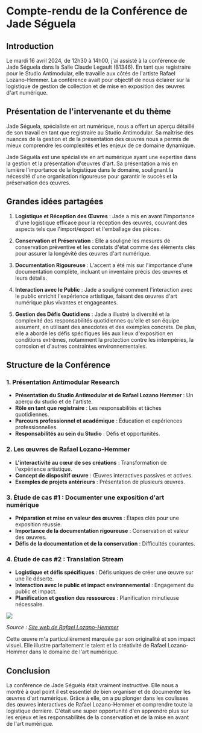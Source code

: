 # Compte-rendu de la Conférence de Jade Séguela
## Introduction
Le mardi 16 avril 2024, de 12h30 à 14h00, j'ai assisté à la conférence de Jade Séguela dans la Salle Claude Legault (B1346). En tant que registraire pour le Studio Antimodular, elle travaille aux côtés de l'artiste Rafael Lozano-Hemmer. La conférence avait pour objectif de nous éclairer sur la logistique de gestion de collection et de mise en exposition des œuvres d'art numérique.

## Présentation de l'intervenante et du thème
Jade Séguela, spécialiste en art numérique, nous a offert un aperçu détaillé de son travail en tant que registraire au Studio Antimodular. Sa maîtrise des nuances de la gestion et de la présentation des œuvres nous a permis de mieux comprendre les complexités et les enjeux de ce domaine dynamique.

Jade Séguéla est une spécialiste en art numérique ayant une expertise dans la gestion et la présentation d'œuvres d'art. Sa présentation a mis en lumière l'importance de la logistique dans le domaine, soulignant la nécessité d'une organisation rigoureuse pour garantir le succès et la préservation des œuvres.
## Grandes idées partagées
1. **Logistique et Réception des Œuvres** : Jade a mis en avant l'importance d'une logistique efficace pour la réception des œuvres, couvrant des aspects tels que l'import/export et l'emballage des pièces.
  
2. **Conservation et Préservation** : Elle a souligné les mesures de conservation préventive et les constats d'état comme des éléments clés pour assurer la longévité des œuvres d'art numérique.
 
3. **Documentation Rigoureuse** : L'accent a été mis sur l'importance d'une documentation complète, incluant un inventaire précis des œuvres et leurs détails.

4. **Interaction avec le Public** : Jade a souligné comment l'interaction avec le public enrichit l'expérience artistique, faisant des œuvres d'art numérique plus vivantes et engageantes.

5. **Gestion des Défis Quotidiens** : Jade a illustré la diversité et la complexité des responsabilités quotidiennes qu'elle et son équipe assument, en utilisant des anecdotes et des exemples concrets. De plus, elle a abordé les défis spécifiques liés aux lieux d'exposition en conditions extrêmes, notamment la protection contre les intempéries, la corrosion et d'autres contraintes environnementales.


## Structure de la Conférence
### 1. Présentation Antimodular Research
- **Présentation du Studio Antimodular et de Rafael Lozano Hemmer** : Un aperçu du studio et de l'artiste.
- **Rôle en tant que registraire** : Les responsabilités et tâches quotidiennes.
- **Parcours professionnel et académique** : Éducation et expériences professionnelles.
- **Responsabilités au sein du Studio** : Défis et opportunités.

### 2. Les œuvres de Rafael Lozano-Hemmer
- **L'interactivité au cœur de ses créations** : Transformation de l'expérience artistique.
- **Concept de dispositif œuvre** : Œuvres interactives passives et actives.
- **Exemples de projets antérieurs** : Présentation de plusieurs œuvres.

### 3. Étude de cas #1 : Documenter une exposition d'art numérique
- **Préparation et mise en valeur des œuvres** : Étapes clés pour une exposition réussie.
- **Importance de la documentation rigoureuse** : Conservation et valeur des œuvres.
- **Défis de la documentation et de la conservation** : Difficultés courantes.

### 4. Étude de cas #2 : Translation Stream
- **Logistique et défis spécifiques** : Défis uniques de créer une œuvre sur une île déserte.
- **Interaction avec le public et impact environnemental** : Engagement du public et impact.
- **Planification et gestion des ressources** : Planification minutieuse nécessaire.

<img src="./medias/photo_internet_translation_stream.png">

*Source : [Site web de Rafael Lozano-Hemmer](https://www.lozano-hemmer.com/exhibitions/rafael_lozano-hemmer_translation_island_abu_dhabi_2023.php#:~:text=November%2020th%2C%202023%20%2D%20January%2031st,water%20from%20downtown%20Abu%20Dhabi.)*

Cette œuvre m'a particulièrement marquée par son originalité et son impact visuel. Elle illustre parfaitement le talent et la créativité de Rafael Lozano-Hemmer dans le domaine de l'art numérique.

## Conclusion
La conférence de Jade Séguéla était vraiment instructive. Elle nous a montré à quel point il est essentiel de bien organiser et de documenter les œuvres d'art numérique. Grâce à elle, on a pu plonger dans les coulisses des œuvres interactives de Rafael Lozano-Hemmer et comprendre toute la logistique derrière. C'était une super opportunité d'en apprendre plus sur les enjeux et les responsabilités de la conservation et de la mise en avant de l'art numérique.
